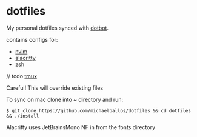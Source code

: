# dotfiles

My personal dotfiles synced with [dotbot](https://github.com/anishathalye/dotbot). 

contains configs for:
- [nvim](https://neovim.io/)
- [alacritty](https://alacritty.org/)
- zsh

// todo [tmux](https://github.com/tmux/tmux/wiki)

Careful! This will override existing files

To sync on mac clone into ~ directory and run:

```
$ git clone https://github.com/michaelballos/dotfiles && cd dotfiles && ./install
```

Alacritty uses JetBrainsMono NF in from the fonts directory

